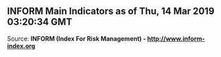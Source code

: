 ## INFORM Main Indicators as of Thu, 14 Mar 2019 03:20:34 GMT

Source: **INFORM (Index For Risk Management) - http://www.inform-index.org**